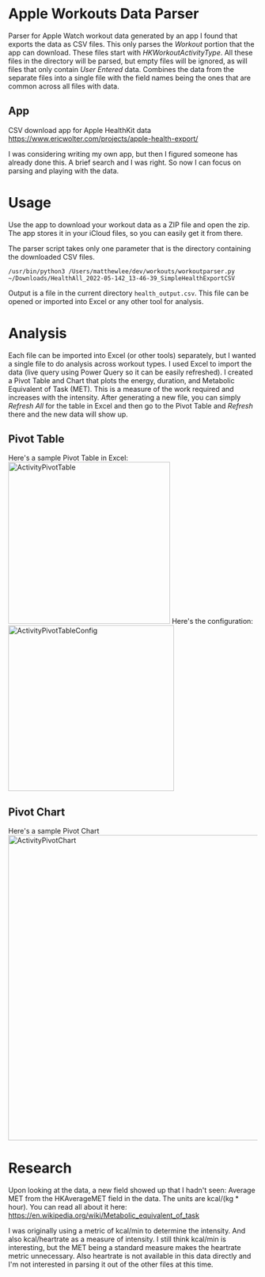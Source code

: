 # Apple Workouts Data Parser
Parser for Apple Watch workout data generated by an app I found that exports the data as CSV files. 
This only parses the *Workout* portion that the app can download. These files start with *HKWorkoutActivityType*. All these files in the directory will be parsed, but empty files will be ignored, as will files that only contain *User Entered* data.
Combines the data from the separate files into a single file with the field names being the ones that are common across all files with data.

## App
CSV download app for Apple HealthKit data
https://www.ericwolter.com/projects/apple-health-export/

I was considering writing my own app, but then I figured someone has already done this. A brief search and I was right. So now I can focus on parsing and playing with the data.
# Usage
Use the app to download your workout data as a ZIP file and open the zip. The app stores it in your iCloud files, so you can easily get it from there.

The parser script takes only one parameter that is the directory containing the downloaded CSV files.

```/usr/bin/python3 /Users/matthewlee/dev/workouts/workoutparser.py ~/Downloads/HealthAll_2022-05-142_13-46-39_SimpleHealthExportCSV```

Output is a file in the current directory `health_output.csv`. This file can be opened or imported into Excel or any other tool for analysis.

# Analysis
Each file can be imported into Excel (or other tools) separately, but I wanted a single file to do analysis across workout types.
I used Excel to import the data (live query using Power Query so it can be easily refreshed). I created a Pivot Table and Chart that plots the energy, duration, and Metabolic Equivalent of Task (MET). This is a measure of the work required and increases with the intensity.
After generating a new file, you can simply *Refresh All* for the table in Excel and then go to the Pivot Table and *Refresh* there and the new data will show up.

## Pivot Table
Here's a sample Pivot Table in Excel:
<img width="327" alt="ActivityPivotTable" src="https://user-images.githubusercontent.com/5703848/169712083-8d7f433a-a62c-4733-99f6-9c5d9a3a74a8.png">
Here's the configuration:
<img width="335" alt="ActivityPivotTableConfig" src="https://user-images.githubusercontent.com/5703848/169712148-45592a07-faf5-4f01-9374-141d849e8dcd.png">

## Pivot Chart
Here's a sample Pivot Chart
<img width="617" alt="ActivityPivotChart" src="https://user-images.githubusercontent.com/5703848/169712086-f9705303-abec-4c32-abee-e7b8b5bf2345.png">

# Research
Upon looking at the data, a new field showed up that I hadn't seen: Average MET from the HKAverageMET field in the data. The units are kcal/(kg * hour). You can read all about it here:
https://en.wikipedia.org/wiki/Metabolic_equivalent_of_task

I was originally using a metric of kcal/min to determine the intensity. And also kcal/heartrate as a measure of intensity. I still think kcal/min is interesting, but the MET being a standard measure makes the heartrate metric unnecessary. Also heartrate is not available in this data directly and I'm not interested in parsing it out of the other files at this time.
